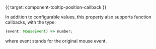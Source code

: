 {{ target: component-tooltip-position-callback }}

<!-- ITooltipPositionCallback -->

In addition to configurable values, this property also supports function callbacks, with the type:

```ts
(event: MouseEvent) => number;
```

where event stands for the original mouse event.